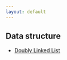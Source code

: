```yaml
---
layout: default
---
```


## Data structure
- [Doubly Linked List](./Data_Structures/Linked_List/README.html)